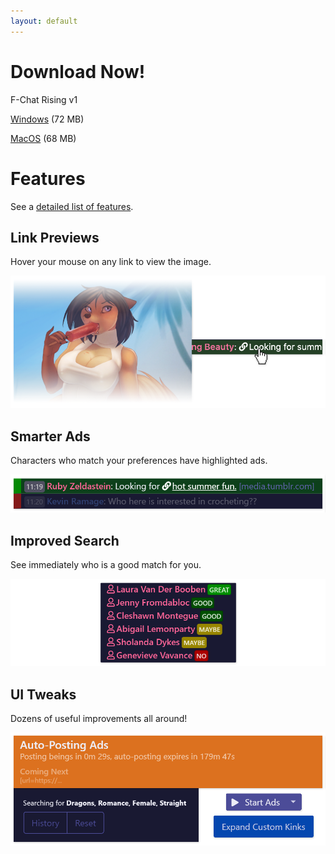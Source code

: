 ```yaml
---
layout: default
---
```


# Download Now!

F-Chat Rising v1 

[Windows](https://github.com/mrstallion/flist-rising/releases/download/v3.0.13-rising-v1/F-Chat.Rising.Setup.exe) (72 MB)

[MacOS](https://github.com/mrstallion/flist-rising/releases/download/v3.0.13-rising-v1/F-Chat.Rising.dmg) (68 MB)


# Features

See a [detailed list of features](https://github.com/mrstallion/flist-rising/blob/master/readme.md#key-differences).


## Link Previews
Hover your mouse on any link to view the image.

![Smarter Ads](./assets/link-preview.png)


## Smarter Ads
Characters who match your preferences have highlighted ads.

![Smarter Ads](./assets/smarter-ads.png)


## Improved Search
See immediately who is a good match for you.

![Improved Search](./assets/improved-search.png)


## UI Tweaks
Dozens of useful improvements all around!

![UI Tweaks](./assets/ui-tweaks.png)
